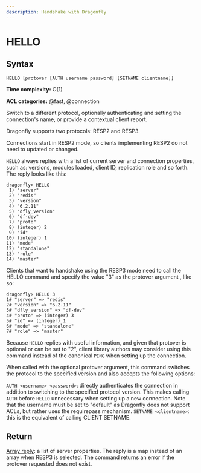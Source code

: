 ```yaml
---
description: Handshake with Dragonfly
---
```


# HELLO

## Syntax

    HELLO [protover [AUTH username password] [SETNAME clientname]]

**Time complexity:** O(1)

**ACL categories:** @fast, @connection

Switch to a different protocol, optionally authenticating and setting the connection's name, or provide a contextual client report.

Dragonfly supports two protocols: RESP2 and RESP3.

Connections start in RESP2 mode, so clients implementing RESP2 do not need to updated or changed.

`HELLO` always replies with a list of current server and connection properties,
such as: versions, modules loaded, client ID, replication role and so forth.
The reply looks like this:


```shell
dragonfly> HELLO
 1) "server"
 2) "redis"
 3) "version"
 4) "6.2.11"
 5) "dfly_version"
 6) "df-dev"
 7) "proto"
 8) (integer) 2
 9) "id"
10) (integer) 1
11) "mode"
12) "standalone"
13) "role"
14) "master"
```


Clients that want to handshake using the RESP3 mode need to call the HELLO command and specify the value "3" as the protover argument , like so:

```shell
dragonfly> HELLO 3
1# "server" => "redis"
2# "version" => "6.2.11"
3# "dfly_version" => "df-dev"
4# "proto" => (integer) 3
5# "id" => (integer) 1
6# "mode" => "standalone"
7# "role" => "master"
```

Because `HELLO` replies with useful information, and given that protover is optional or can be set to "2", client library authors may consider using this command instead of the canonical `PING` when setting up the connection.

When called with the optional protover argument, this command switches the protocol to the specified version and also accepts the following options:

`AUTH <username> <password>`: directly authenticates the connection in addition to switching to the specified protocol version. This makes calling `AUTH` before `HELLO` unnecessary when setting up a new connection. Note that the username must be set to "default" as Dragonfly does not support ACLs, but rather uses the requirepass mechanism.
`SETNAME <clientname>`: this is the equivalent of calling CLIENT SETNAME.

## Return

[Array reply](https://redis.io/docs/reference/protocol-spec/#arrays): a list of server properties. The reply is a map instead of an array when RESP3 is selected. The command returns an error if the protover requested does not exist.
